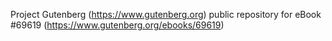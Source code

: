 Project Gutenberg (https://www.gutenberg.org) public repository for
eBook #69619 (https://www.gutenberg.org/ebooks/69619)
